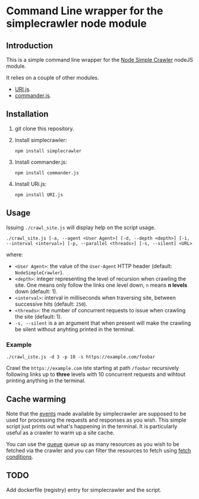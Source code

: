 # Command Line wrapper for the simplecrawler node module

## Introduction

This is a simple command line wrapper for the
[Node Simple Crawler](https://github.com/cgiffard/node-simplecrawler)
nodeJS module.

It relies on a couple of other modules.

 * [URI.js](https://medialize.github.io/URI.js/).
 * [commander.js](https://github.com/tj/commander.js).

## Installation

 1. git clone this repository.
 2. Install simplecrawler:
 
        npm install simplecrawler
 3. Install commander.js:
    
        npm install commander.js
 4. Install URi.js:
    
        npm install URI.js

## Usage

Issuing `./crawl_site.js` will display help on the script usage.

    ./crawl_site.js [-a, --agent <User Agent>] [-d, --depth <depth>] [-i, --interval <interval>] [-p, --parallel <threads>] [-s, --silent] <URL>

where:
 * `<User Agent>`: the value of the `User-Agent` HTTP header (default:
   `NodeSimpleCrawler`).
 * `<depth>`: integer representing the level of recursion when
   crawling the site. One means only follow the links one level down,
   `n` means **n levels** down (default: 1).
 * `<interval>`: interval in milliseconds when traversing site,
   between successive hits (default: `250`).
 * `<threads>`: the number of concurrent requests to issue when
   crawling the site (default: 1).
 * `-s, --silent` is a an argument that when present will make the
   crawling be silent without anyhting printed in the terminal.

### Example

    ./crawl_iste.js -d 3 -p 10 -s https://example.com/foobar

Crawl the `https://example.com` iste starting at path `/foobar`
recursively following links up to **three** levels with 10 concurrent
requests and wihtout printing anything in the terminal.

## Cache warming

Note that the
[events](https://github.com/cgiffard/node-simplecrawler#events) made
available by simplecrawler are supposed to be used for processing the
requests and responses as you wish. This simple script just prints out
what's happening in the terminal. It is particularly useful as a
crawler to warm up a site cache.

You can use the
[queue](https://github.com/cgiffard/node-simplecrawler#adding-to-the-queue)
queue up as many resources as you wish to be fetched via the crawler
and you can filter the resources to fetch using
[fetch conditions](https://github.com/cgiffard/node-simplecrawler#adding-a-fetch-condition).

## TODO

Add dockerfile (registry) entry for simplecrawler and the script.
